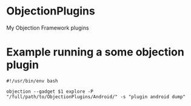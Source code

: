 # ObjectionPlugins
My Objection Framework plugins

# Example running a some objection plugin

```shell
#!/usr/bin/env bash

objection --gadget $1 explore -P "/full/path/to/ObjectionPlugins/Android/" -s "plugin android dump"
```